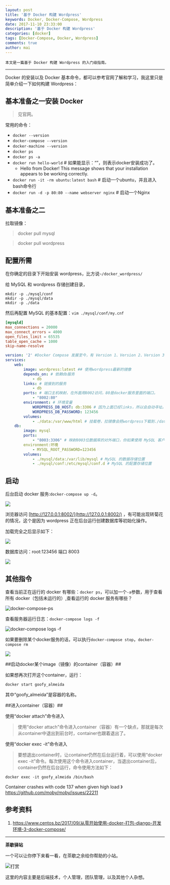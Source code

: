 ```yaml
---
layout: post
title: '基于 Docker 构建 Wordpress'
keywords: Docker, Docker-Compose, Wordpress
date: 2017-11-10 23:33:00
description: '基于 Docker 构建 Wordpress'
categories: [docker]
tags: [Docker-Compose, Docker, Wordpress]
comments: true
author: mai
---
```


    本文是一篇基于 Docker 构建 Wordpress 的入门级指南。

----

Docker 的安装以及 Docker 基本命令，都可以参考官网了解和学习，我这里只是简单介绍一下如何构建 Wordpress：

## 基本准备之一安装 Docker ##

>见官网。

常用的命令：

- `docker --version`
- `docker-compose --version`
- `docker-machine --version`
- `docker ps`
- `docker ps -a`
- `docker run hello-world` # 如果能显示：“”，则表示docker安装成功了。
    - Hello from Docker! This message shows that your installation appears to be working correctly.
- `docker run -it -rm ubuntu:latest bash` # 启动一个ubuntu，并且进入bash命令行
- `docker run -d -p 80:80 --name webserver nginx` # 启动一个Nginx

## 基本准备之二 ##

拉取镜像：

>docker pull mysql

>docker pull wordpress

<!--more-->

## 配置所需 ##

在你确定的目录下开始安装 wordpress，比方说`~/docker_wordpress/`

给 MySQL 和 wordpress 存储创建目录，

```
mkdir -p ./mysql/conf
mkdir -p ./mysql/data
mkdir -p ./data
```

然后再配置 MySQL 的基本配置：`vim ./mysql/conf/my.cnf`

```conf
[mysqld]
max_connections = 20000
max_connect_errors = 4000
open_files_limit = 65535
table_open_cache = 1000
skip-name-resolve
```

```yml
version: '2' #Docker Compose 发展至今，有 Version 1、Version 2、Version 3 三个大版本。如果不声明版本，默认为 Version 1。Version 1 不能使用 volumes,、networks、 build参数。Version 2，必须在版本中申明，所有的服务，都必须申明在 service 关键字下。Version 3 删除了 volume_driver、volumes_from、cpu_shares、cpu_quota、cpuset、mem_limit、memswap_limit、extends、group_add关键字，新增了 deploy，全面支持 Swarm mode。更详细的比较可以查看参考链接
services:
    web:
        image: wordpress:latest ## 使用wordpress最新的镜像
        depends_on: # 依赖db服务
            - db
        links: # 链接到的服务
            - db
        ports: # 端口主机映射，在外面用8002访问，80是docker服务里面的端口。
            - "8002:80"
        environment: # 环境变量
            WORDPRESS_DB_HOST: db:3306 # 因为上面已经links，所以会自动寻址。
            WORDPRESS_DB_PASSWORD: 123456
        volumes:
            - ./data:/var/www/html # 挂载卷，拉镜像会把wordpress下载到./data目录下，然后再把它挂载到容器上的/var/www/html目录下，这样如果有需要的话，我们可以直接在./data本地目录下进行修改即可。
    db:
        image: mysql
        ports:
            - "8003:3306" # 映射8003位数据库的对外端口，你如果使用 MySQL 客户端连接的话，就需要使用 8003.
        environment:环境
            - MYSQL_ROOT_PASSWORD=123456
        volumes:
            - ./mysql/data:/var/lib/mysql # MySQL 的数据存储位置
            - ./mysql/conf:/etc/mysql/conf.d # MySQL 的配置存储位置
```

## 启动 ##

后台启动 docker 服务:`docker-compose up -d`。

![](https://raw.githubusercontent.com/yangwenmai/maiyang.me/master/blog/docker-compose-up-d.png)

浏览器访问 [http://127.0.0.1:8002/](http://127.0.0.1:8002/) ，有可能出现转菊花的情况，这个是因为 wordpress 正在后台运行创建数据库等初始化操作。

加载完全之后显示如下：

![](https://raw.githubusercontent.com/yangwenmai/maiyang.me/master/blog/docker_wordpress.png)

数据库访问：root:123456 端口 8003

![](https://raw.githubusercontent.com/yangwenmai/maiyang.me/master/blog/docker_mysql.png)

## 其他指令 ##

查看当前正在运行的 docker 有哪些：`docker ps`，可以加一个`-a`参数，用于查看所有 docker（包括未运行的）,查看运行的 docker 服务有哪些？

![docker-compose-ps](https://raw.githubusercontent.com/yangwenmai/maiyang.me/master/blog/docker-compose-ps.png)

查看服务器运行日志：`docker-compose logs -f`

![docker-compose logs -f](https://raw.githubusercontent.com/yangwenmai/maiyang.me/master/blog/docker-compose-logs.png)

如果要删除某个docker服务的话，可以执行`docker-compose stop`，`docker-compose rm`

![](https://raw.githubusercontent.com/yangwenmai/maiyang.me/master/blog/docker-compose-stop-rm.png)

##启动docker某个image（镜像）的container（容器）##

如果想再次打开这个container，运行：

`docker start goofy_almeida`

其中“goofy_almeida”是容器的名称。

##进入container（容器）##

使用“docker attach”命令进入

>使用“docker attach”命令进入container（容器）有一个缺点，那就是每次从container中退出到前台时，container也跟着退出了。

使用“docker exec -it”命令进入

>要想退出container时，让container仍然在后台运行着，可以使用“docker exec -it”命令。每次使用这个命令进入container，当退出container后，container仍然在后台运行，命令使用方法如下：

`docker exec -it goofy_almeida /bin/bash`

Container crashes with code 137 when given high load
》
https://github.com/moby/moby/issues/22211


## 参考资料 ##

1. https://www.centos.bz/2017/09/从零开始使用-docker-打包-django-开发环境-3-docker-compose/


----

**茶歇驿站**

一个可以让你停下来看一看，在茶歇之余给你帮助的小站。

![打赏](https://raw.githubusercontent.com/yangwenmai/maiyang.me/master/blog/money.jpg)

这里的内容主要是后端技术，个人管理，团队管理，以及其他个人杂想。


